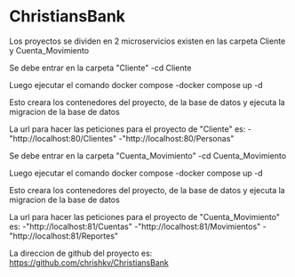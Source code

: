 # ChristiansBank
Los proyectos se dividen en 2 microservicios existen en las carpeta Cliente y Cuenta_Movimiento

Se debe entrar en la carpeta "Cliente"
-cd Cliente

Luego ejecutar el comando docker compose
-docker compose up -d

Esto creara los contenedores del proyecto, de la base de datos y ejecuta la migracion de la base de datos

La url para hacer las peticiones para el proyecto de "Cliente" es: 
-"http://localhost:80/Clientes"
-"http://localhost:80/Personas"

Se debe entrar en la carpeta "Cuenta_Movimiento"
-cd Cuenta_Movimiento

Luego ejecutar el comando docker compose
-docker compose up -d

Esto creara los contenedores del proyecto, de la base de datos y ejecuta la migracion de la base de datos

La url para hacer las peticiones para el proyecto de "Cuenta_Movimiento" es: 
-"http://localhost:81/Cuentas"
-"http://localhost:81/Movimientos"
-"http://localhost:81/Reportes"

La direccion de github del proyecto es:
https://github.com/chrishkv/ChristiansBank